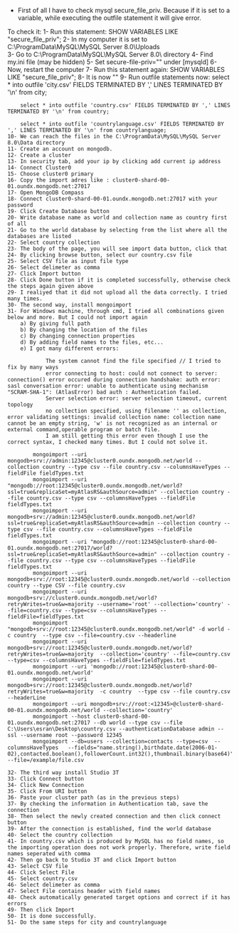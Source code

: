 * First of all I have to check mysql secure_file_priv. Because if it is set to a variable, while executing the outfile statement it will give error.

To check it:
	1- Run this statement:  SHOW VARIABLES LIKE "secure_file_priv";
	2- In my computer it is set to C:\ProgramData\MySQL\MySQL Server 8.0\Uploads\
	3- Go to C:\ProgramData\MySQL\MySQL Server 8.0\ directory
	4- Find my.ini file (may be hidden)
	5- Set secure-file-priv="" under [mysqld]
	6- Now, restart the computer
	7- Run this statement again:  SHOW VARIABLES LIKE "secure_file_priv";
	8- It is now ""
	9- Run outfile statements now: 
		select * into outfile 'city.csv' FIELDS TERMINATED BY ',' LINES TERMINATED BY '\n' from city;

		select * into outfile 'country.csv' FIELDS TERMINATED BY ',' LINES TERMINATED BY '\n' from country;

		select * into outfile 'countrylanguage.csv' FIELDS TERMINATED BY ',' LINES TERMINATED BY '\n' from countrylanguage;
	10- We can reach the files in the C:\ProgramData\MySQL\MySQL Server 8.0\Data directory
	11- Create an account on mongodb.
	12- Create a cluster
	13- In security tab, add your ip by clicking add current ip address
	14- Connect Cluster0
	15- Choose cluster0 primary
	16- Copy the import adres like : cluster0-shard-00-01.oundx.mongodb.net:27017
	17- Open MongoDB Compass
	18- Connect cluster0-shard-00-01.oundx.mongodb.net:27017 with your password
	19- Click Create Database button
	20- Write database name as world and collection name as country first of all
	21- Go to the world database by selecting from the list where all the databases are listed
	22- Select country collection
	23- The body of the page, you will see import data button, click that
	24- By clicking browse button, select our country.csv file
	25- Select CSV file as input file type
	26- Select delimeter as comma
	27- Click Import button
	28- Click Done button if it is completed successfully, otherwise check the steps again given above
	29- I realiyed that it did not upload all the data correctly. I tried many times.
	30- The second way, install mongoimport
	31- For Windows machine, through cmd, I tried all combinations given below and more. But I could not import again
		a) By giving full path
		b) By changing the location of the files
		c) By changing connection properties
		d) By adding field names to the files, etc...
		e) I got many different errors:
		
				The system cannot find the file specified // I tried to fix by many ways
				error connecting to host: could not connect to server: connection() error occured during connection handshake: auth error: sasl conversation error: unable to authenticate using mechanism "SCRAM-SHA-1": (AtlasError) bad auth : Authentication failed.
				Server selection error: server selection timeout, current topology
				no collection specified, using filename '' as collection, error validating settings: invalid collection name: collection name cannot be an empty string, 'w' is not recognized as an internal or external command,operable program or batch file.
				I am still getting this error even though I use the correct syntax, I checked many times. But I could not solve it. 
			
			mongoimport --uri mongodb+srv://admin:12345@cluster0.oundx.mongodb.net/world --collection country --type csv --file country.csv --columnsHaveTypes --fieldFile fieldTypes.txt
			mongoimport --uri "mongodb://root:12345@cluster0.oundx.mongodb.net/world?ssl=true&replicaSet=myAtlasRS&authSource=admin" --collection country --file country.csv --type csv --columnsHaveTypes --fieldFile fieldTypes.txt
			mongoimport --uri mongodb+srv://admin:12345@cluster0.oundx.mongodb.net/world?ssl=true&replicaSet=myAtlasRS&authSource=admin --collection country --type csv --file country.csv --columnsHaveTypes --fieldFile fieldTypes.txt
			mongoimport --uri "mongodb://root:12345@cluster0-shard-00-01.oundx.mongodb.net:27017/world?ssl=true&replicaSet=myAtlasRS&authSource=admin" --collection country --file country.csv --type csv --columnsHaveTypes --fieldFile fieldTypes.txt
			mongoimport --uri mongodb+srv://root:12345@cluster0.oundx.mongodb.net/world --collection country --type CSV --file country.csv
			mongoimport --uri mongodb+srv://cluster0.oundx.mongodb.net/world?retryWrites=true&w=majority --username='root' --collection='country' --file=country.csv --type=csv --columnsHaveTypes --fieldFile=fieldTypes.txt
			mongoimport "mongodb+srv://root:12345@cluster0.oundx.mongodb.net/world" -d world -c country  --type csv --file=country.csv --headerline
			mongoimport --uri mongodb+srv://root:12345@cluster0.oundx.mongodb.net/world?retryWrites=true&w=majority  --collection='country' --file=country.csv --type=csv --columnsHaveTypes --fieldFile=fieldTypes.txt
			mongoimport --uri 'mongodb://root:12345@cluster0-shard-00-01.oundx.mongodb.net/world'
			mongoimport --uri mongodb+srv://root:12345@cluster0.oundx.mongodb.net/world?retryWrites=true&w=majority  -c country  --type csv --file country.csv --headerLine
			mongoimport --uri mongodb+srv://root:<12345>@cluster0-shard-00-01.oundx.mongodb.net/world --collection='country'
			mongoimport --host cluster0-shard-00-01.oundx.mongodb.net:27017 --db world --type csv --file C:\Users\esran\Desktop\country.csv --authenticationDatabase admin --ssl --username root --password 12345
			mongoimport --db=users --collection=contacts --type=csv  --columnsHaveTypes   --fields="name.string(),birthdate.date(2006-01-02),contacted.boolean(),followerCount.int32(),thumbnail.binary(base64)" --file=/example/file.csv
	
	32- The third way install Studio 3T
	33- Click Connect button
	34- Click New Connection
	35- Click From URI button
	36- Paste your cluster path (as in the previous steps)
	37- By checking the information in Authentication tab, save the connection
	38- Then select the newly created connection and then click connect button
	39- After the connection is established, find the world database
	40- Select the country collection
	41- In country.csv which is produced by MySQL has no field names, so the importing operation does not work properly. Therefore, write field names seperated with comma
	42- Then go back to Studio 3T and click Import button
	43- Select CSV file
	44- Click Select File
	45- Select country.csv
	46- Select delimeter as comma
	47- Select File contains header with field names
	48- Check automatically generated target options and correct if it has errors
	49- Then click Import
	50- It is done successfully.
	51- Do the same steps for city and countrylanguage